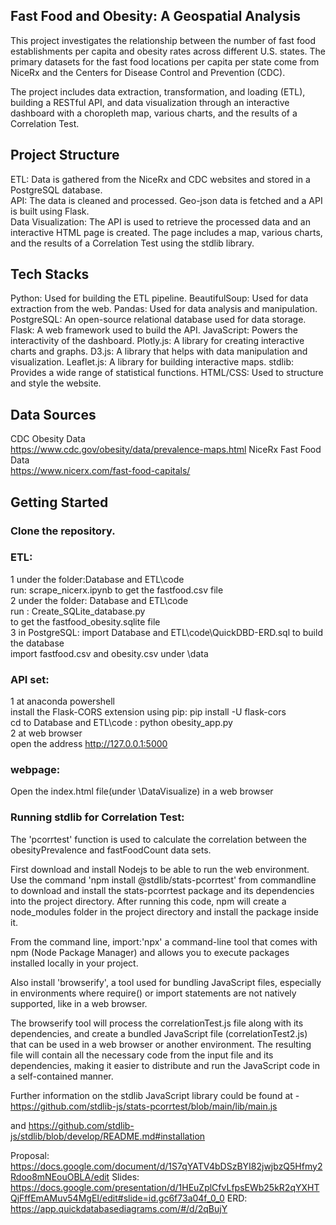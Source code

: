 ## Fast Food and Obesity: A Geospatial Analysis
This project investigates the relationship between the number of fast food establishments per capita and obesity rates across different U.S. states. The primary datasets for the fast food locations per capita per state come from NiceRx and the Centers for Disease Control and Prevention (CDC).  

The project includes data extraction, transformation, and loading (ETL), building a RESTful API, and data visualization through an interactive dashboard with a choropleth map, various charts, and the results of a Correlation Test.  

## Project Structure
ETL: Data is gathered from the NiceRx and CDC websites and stored in a PostgreSQL database.  
API: The data is cleaned and processed. Geo-json data is fetched and a API is built using Flask.  
Data Visualization: The API is used to retrieve the processed data and an interactive HTML page is created. The page includes a map, various charts, and the results of a Correlation Test using the stdlib library.  

## Tech Stacks
Python: Used for building the ETL pipeline.
BeautifulSoup: Used for data extraction from the web.
Pandas: Used for data analysis and manipulation.
PostgreSQL: An open-source relational database used for data storage.
Flask: A web framework used to build the API.
JavaScript: Powers the interactivity of the dashboard.
Plotly.js: A library for creating interactive charts and graphs.
D3.js: A library that helps with data manipulation and visualization.
Leaflet.js: A library for building interactive maps.
stdlib: Provides a wide range of statistical functions.
HTML/CSS: Used to structure and style the website.
## Data Sources  
CDC Obesity Data  
https://www.cdc.gov/obesity/data/prevalence-maps.html
NiceRx Fast Food Data  
https://www.nicerx.com/fast-food-capitals/
## Getting Started
### Clone the repository.  
### ETL:  
 1  under the folder:Database and ETL\code  
    run: scrape_nicerx.ipynb
    to get the fastfood.csv file   
 2  under the folder: Database and ETL\code  
    run : Create_SQLite_database.py   
    to get the fastfood_obesity.sqlite file  
 3  in PostgreSQL: import Database and ETL\code\QuickDBD-ERD.sql
    to build the database  
    import fastfood.csv and obesity.csv under \data   
### API set:
 1 at anaconda powershell  
 install the Flask-CORS extension using pip: pip install -U flask-cors  
 cd to Database and ETL\code : python obesity_app.py    
 2 at web browser   
 open the address http://127.0.0.1:5000   
 ### webpage:
Open the index.html file(under \DataVisualize) in a web browser      

### Running stdlib for Correlation Test:

The 'pcorrtest' function is used to calculate the correlation between the obesityPrevalence and fastFoodCount data sets.

First download and install Nodejs to be able to run the web environment.
Use the command 'npm install @stdlib/stats-pcorrtest' from commandline to download and install the stats-pcorrtest package and its dependencies into the project directory. After running this code, npm will create a node_modules folder in the project directory and install the package inside it.

From the command line, import:'npx' a command-line tool that comes with npm (Node Package Manager) and allows you to execute packages installed locally in your project.

Also install 'browserify', a tool used for bundling JavaScript files, especially in environments where require() or import statements are not natively supported, like in a web browser.

The browserify tool will process the correlationTest.js file along with its dependencies, and create a bundled JavaScript file (correlationTest2.js) that can be used in a web browser or another environment. The resulting file will contain all the necessary code from the input file and its dependencies, making it easier to distribute and run the JavaScript code in a self-contained manner.

Further information on the stdlib JavaScript library could be found at -  https://github.com/stdlib-js/stats-pcorrtest/blob/main/lib/main.js

and https://github.com/stdlib-js/stdlib/blob/develop/README.md#installation

Proposal: https://docs.google.com/document/d/1S7qYATV4bDSzBYI82jwjbzQ5Hfmy2Rdoo8mNEouOBLA/edit
Slides: https://docs.google.com/presentation/d/1HEuZplCfvLfpsEWb25kR2qYXHTQjFffEmAMuv54MgEI/edit#slide=id.gc6f73a04f_0_0
ERD: https://app.quickdatabasediagrams.com/#/d/2qBujY
